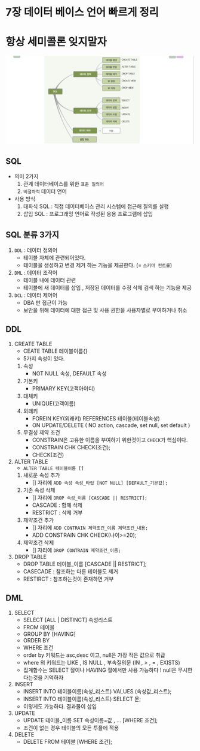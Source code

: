 # 7장 데이터 베이스 언어 빠르게 정리
# 항상 세미콜론 잊지말자
![](../imgs/ch7_sql_overview.png)

## SQL 
- 의미 2가지
    1. 관계 데이터베이스를 위한 `표준 질의어`
    1. `비절차적` 데이터 언어
- 사용 방식
    1. 대화식 SQL : 직접 데이터베이스 관리 시스템에 접근해 질의를 실행
    1. 삽입 SQL : 프로그래밍 언어로 작성된 응용 프로그램에 삽입
    
## SQL 분류 3가지
1. `DDL` : 데이터 정의어 
    - 테이블 자체에 관련되어있다.
    - 테이블을 생성하고 변경 제거 하는 기능을 제공한다. (= `스키마 컨트롤`)
2. `DML` : 데이터 조작어
    - 테이블 내에 데이터 관련
    - 테이블에 새 데이터를 삽입 , 저장된 데이터를 수정 삭제 검색 하는 기능을 제공
1. `DCL` : 데이터 제어어 
    - DBA 만 접근이 가능
    - 보안을 위해 데이터에 대한 접근 및 사용 권한을 사용자별로 부여하거나 취소

## DDL
1. CREATE TABLE
    - CEATE TABLE 테이블이름{}  
    - 5가지 속성이 있다. 
    1. 속성
        - NOT NULL 속성, DEFAULT 속성
    1. 기본키
        - PRIMARY KEY(고객아이디)
    1. 대체키
        - UNIQUE(고객이름)
    1. 외래키
        - FOREIN KEY(외래키) REFERENCES 테이블(테이블속성)
        - ON UPDATE/DELETE ( NO action, cascade, set null, set default )
    1. 무결성 제약 조건
        - CONSTRAIN은 고유한 이름을 부여하기 위한것이고 `CHECK`가 핵심이다.
        - CONSTRAIN CHK CHECK(조건);
        - CHECK(조건)
2. ALTER TABLE
    - `ALTER TABLE 테이블이름 []`
    1. 새로운 속성 추가
        - [] 자리에 `ADD 속성 속성_타입 [NOT NULL] [DEFAULT_기본값];`
    1. 기존 속성 삭제
        - [] 자리에 `DROP 속성_이름 [CASCADE || RESTRICT];`
        - CASCADE : 함께 삭제
        - RESTRICT : 삭제 거부
    1. 제약조건 추가
        - [] 자리에 `ADD CONTRAIN 제약조건_이름 제약조건_내용;`
        - ADD CONSTRAIN CHK CHECK(나이>=20);
    1. 제약조건 삭제 
        - [] 자리에 `DROP CONTRAIN 제약조건_이름;`
3. DROP TABLE
    - DROP TABLE 테이블_이름 [CASCADE || RESTRICT];
    - CASECADE : 참조하는 다른 테이블도 제거
    - RESTIRCT : 참조하는것이 존재하면 거부

## DML
1. SELECT
    - SELECT [ALL | DISTINCT] 속성리스트
    - FROM 테이블
    - GROUP BY [HAVING]
    - ORDER BY
    - WHERE 조건
    - order by 키워드는 asc,desc 이고, null은 가장 작은 값으로 취급 
    - where 의 키워드는 LIKE , IS NULL , 부속질의문 (IN , > , = , EXISTS)
    - 집계함수는 SELECT 절이나 HAVING 절에서만 사용 가능하다 ! null은 무시한다는것을 기억하자
1. INSERT
    - INSERT INTO 테이블이름(속성_리스트) VALUES (속성값_리스트);
    - INSERT INTO 테이블이름(속성_리스트) SELECT 문; 
    - 이렇게도 가능하다. 결과물이 삽입
1. UPDATE
    - UPDATE 테이블_이름 SET 속성이름=값 , ... [WHERE 조건];
    - 조건이 없는 경우 테이블의 모든 투플에 적용
1. DELETE
    - DELETE FROM 테이블 [WHERE 조건];
